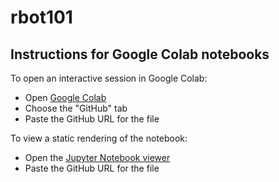 # rbot101
 
 ## Instructions for Google Colab notebooks

To open an interactive session in Google Colab:
* Open [Google Colab](https://research.google.com/colaboratory/)
* Choose the "GitHub" tab
* Paste the GitHub URL for the file

To view a static rendering of the notebook:
* Open the [Jupyter Notebook viewer](https://nbviewer.jupyter.org/) 
* Paste the GitHub URL for the file
